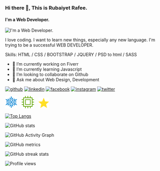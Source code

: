 ### Hi there 👋, This is Rubaiyet Rafee.
#### I'm a Web Developer.
![I'm a Web Developer.](https://scontent.fdac68-1.fna.fbcdn.net/v/t1.6435-9/50924443_2282621505342791_3274809140387512320_n.jpg?_nc_cat=110&ccb=1-5&_nc_sid=19026a&_nc_eui2=AeFmTyIXAYOzKSpQcEoC1ujDg6F1tYowKA2DoXW1ijAoDTbPBZI8MogNhaKMayXaNLmzTrVgeZcWtbgQYT3rDNAj&_nc_ohc=96GiYXMMxjIAX8oYUvq&_nc_ht=scontent.fdac68-1.fna&oh=00_AT-mPypNNysGGNZAKe1vsSzjRdYBtXjmkv3UE3Abcl58fA&oe=625019FE)

I love coding. I want to learn new things, especially any new language. I'm trying to be a successful WEB DEVELOPER.

Skills: HTML / CSS / BOOTSTRAP / JQUERY / PSD to html / SASS

- 🔭 I’m currently working on Fiverr 
- 🌱 I’m currently learning Javascript 
- 👯 I’m looking to collaborate on Github 
- 💬 Ask me about Web Design, Development 


[<img src='https://cdn.jsdelivr.net/npm/simple-icons@3.0.1/icons/github.svg' alt='github' height='40'>](https://github.com/Rubaiyet-Rafee)  [<img src='https://cdn.jsdelivr.net/npm/simple-icons@3.0.1/icons/linkedin.svg' alt='linkedin' height='40'>](https://www.linkedin.com/in/rubaiyetrafee/)  [<img src='https://cdn.jsdelivr.net/npm/simple-icons@3.0.1/icons/facebook.svg' alt='facebook' height='40'>](https://www.facebook.com/rubaiyetrafee)  [<img src='https://cdn.jsdelivr.net/npm/simple-icons@3.0.1/icons/instagram.svg' alt='instagram' height='40'>](https://www.instagram.com/rubaiyetrafee/)  [<img src='https://cdn.jsdelivr.net/npm/simple-icons@3.0.1/icons/twitter.svg' alt='twitter' height='40'>](https://twitter.com/rubaiyetrafee)  

<a href='https://archiveprogram.github.com/'><img src='https://raw.githubusercontent.com/acervenky/animated-github-badges/master/assets/acbadge.gif' width='40' height='40'></a> <a href='https://docs.github.com/en/developers'><img src='https://raw.githubusercontent.com/acervenky/animated-github-badges/master/assets/devbadge.gif' width='40' height='40'></a> <a href='https://stars.github.com/'><img src='https://raw.githubusercontent.com/acervenky/animated-github-badges/master/assets/starbadge.gif' width='35' height='35'></a> 

[![Top Langs](https://github-readme-stats.vercel.app/api/top-langs/?username=Rubaiyet-Rafee)](https://github.com/anuraghazra/github-readme-stats)

![GitHub stats](https://github-readme-stats.vercel.app/api?username=Rubaiyet-Rafee&show_icons=true&count_private=true)  

![GitHub Activity Graph](https://activity-graph.herokuapp.com/graph?username=Rubaiyet-Rafee)  

![GitHub metrics](https://metrics.lecoq.io/Rubaiyet-Rafee)  

![GitHub streak stats](https://github-readme-streak-stats.herokuapp.com/?user=Rubaiyet-Rafee)  

![Profile views](https://gpvc.arturio.dev/Rubaiyet-Rafee)  
